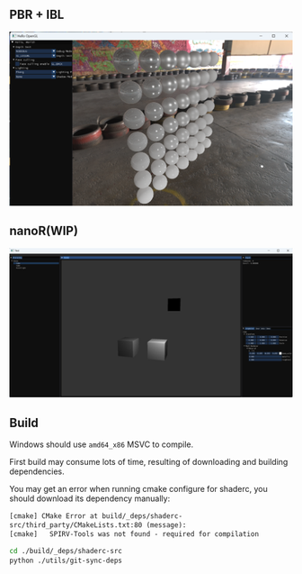 ## PBR + IBL

![alt text](/doc/24-ibl.png)

## nanoR(WIP)

![alt text](doc/nanoR.png)

## Build

Windows should use `amd64_x86` MSVC to compile.

First build may consume lots of time, resulting of downloading and building dependencies.

You may get an error when running cmake configure for shaderc, you should download its dependency manually:

```
[cmake] CMake Error at build/_deps/shaderc-src/third_party/CMakeLists.txt:80 (message):
[cmake]   SPIRV-Tools was not found - required for compilation
```

```bash
cd ./build/_deps/shaderc-src
python ./utils/git-sync-deps
```